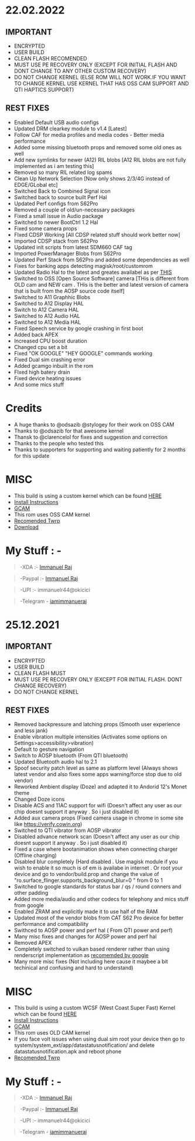 # 22.02.2022

## IMPORTANT
- ENCRYPTED
- USER BUILD
- CLEAN FLASH RECOMENDED
- MUST USE PE RECOVERY ONLY (EXCEPT FOR INITIAL FLASH AND DONT CHANGE TO ANY OTHER CUSTOM RECOVERY)
- DO NOT CHANGE KERNEL (ELSE ROM WILL NOT WORK.IF YOU WANT TO CHANGE KERNEL USE KERNEL THAT HAS OSS CAM SUPPORT AND QTI HAPTICS SUPPORT)

## REST FIXES
- Enabled Default USB audio configs
- Updated DRM clearkey module to v1.4 [Latest]
- Follow CAF for media profiles and media codes - Better media performance
- Added some missing bluetooth props and removed some old ones as well
- Add new symlinks for newer (A12) RIL blobs [A12 RIL blobs are not fully implemented as i am testing this]
- Removed so many RIL related log spams
- Clean Up Network Selection [Now only shows 2/3/4G instead of EDGE/GLobal etc]
- Switched Back to Combined Signal icon 
- Switched back to source built Perf Hal
- Updated Perf configs from S62Pro
- Removed a couple of old/un-necessary packages
- Fixed a small issue in Audio package
- Switched to newer BootCtrl 1.2 Hal
- Fixed some camera props
- FIxed CDSP Working [All CDSP related stuff should work better now]
- Imported CDSP stack from S62Pro
- Updated init scripts from latest SDM660 CAF tag
- Imported PowerManager Blobs from S62Pro
- Updated Perf Stack from S62Pro and added some dependencies as well
- Fixes for banking apps detecting magisk/root/customrom
- Updated Radio Hal to the latest and greates availabel as per [THIS](https://www.eff.org/deeplinks/2022/01/victory-google-releases-disable-2g-feature-new-android-smartphones#:~:text=If%20you%20have%20an%20older%20Android%20phone%2C%20these%20steps%20may%20or%20may%20not%20work.%20Unfortunately%20due%20to%20limitations%20of%20old%20hardware%2C%20Google%20was%20only%20able%20to%20implement%20this%20feature%20on%20phones%20running%20Android%2012%20and%20supporting%20version%201.6%20of%20the%20radio%20HAL%2C%20so%20far%20this%20is%20limited%20to%20the%20Pixel%206)
- Switched to OSS [Open Source Software] camera [THis is different from OLD cam and NEW cam . THis is the better and latest version of camera that is built from the AOSP source code itself]
- Switched to A11 Graphhic Blobs
- Switched to A12 Display HAL
- Switch to A12 Camera HAL
- Switched to A12 Audio HAL
- Switched to A12 Media HAL
- Fixed Speech service by google crashing in first boot
- Added back APEX
- Increased CPU boost duration
- Changed cpu set a bit
- Fixed "OK GOOGLE" "HEY GOOGLE" commands working
- Fixed Dual sim crashing error
- Added gcamgo inbuilt in the rom
- FIxed high batery drain
- Fixed device heating issues
- And some mics stuff

# Credits
- A huge thanks to @odsazib @stylogey for their work on OSS CAM
- Thanks to @odsazib for that awesome kernel
- Thansk to @clarencelol for fixes and suggestion and correction
- Thanks to the people who tested this
- Thanks to supporters for supporting and waiting patiently for 2 months for this update

# MISC
- This build is using a custom kernel which can be found [HERE](https://github.com/iamimmanuelraj/android_kernel_xiaomi_jasmine_sprout)
- [Install Instructions](https://blog.immanuelraj.me/2021/09/06/flashinginjasmine/)
- [GCAM](https://t.me/harsh_gcam)
- This rom uses OSS CAM kernel
- [Recomended Twrp](https://www.pling.com/p/1671453//)
- [Download](https://www.pling.com/p/1671391/)

# My Stuff : - 
>-XDA :- [Immanuel Raj](https://forum.xda-developers.com/m/immanuel-raj.9376270/)

>-Paypal :- [Immanuel Raj](https://www.paypal.me/immanuelr44)

>-UPI :- immanuelr44@okicici

>-Telegram - [iamimmanueraj](https://t.me/iamimmanuelraj)


# 25.12.2021

## IMPORTANT
- ENCRYPTED
- USER BUILD
- CLEAN FLASH MUST
- MUST USE PE RECOVERY ONLY (EXCEPT FOR INITIAL FLASH. DONT CHANGE RECOVERY)
- DO NOT CHANGE KERNEL

## REST FIXES
- Removed backpressure and latching props (Smooth user experience and less jank)
- Enable vibration multiple intensities (Activates some options on Settings>accessibility>vibration)
- Default to gesture navigation
- Switch to AOSP bluetooth (From QTI bluetooth)
- Updated Bluetooth audio hal to 2.1
- Spoof security patch level as same as platform level (Always shows latest vendor and also fixes some apps warning/force stop due to old vendor)
- Reworked Ambient display (Doze) and adapted it to Andorid 12's Monet theme
- Changed Doze icons
- Disable ACS and 11AC support for wifi (Doesn't affect any user as our chip doesnt support it anyway . So i just disabled it)
- Added aux camera props (Fixed camera usage in chrome in some site like https://verify.cowin.org)
- Switched to QTI vibrator from AOSP vibrator
- Disabled advance network scan (Doesn't affect any user as our chip doesnt support it anyway . So i just disabled it)
- Fixed a case where bootanimation shows when connecting charger (Offline charging)
- Disabled blur completely (Hard disabled . Use magisk module if you wish to enable it so much is of em is availabe in internet . Or root your device and go to vendor/build.prop  and change the value of "ro.surface_flinger.supports_background_blur=0
" from 0 to 1
- Switched to google standards for status bar / qs / round conners and other padding
- Added more media/audio and other codecs for telephony and mics stuff from google
- Enabled ZRAM and explicitly made it to use half of the RAM
- Updated most of the vendor blobs from CAT S62 Pro device for better performance and compatibility
- Swithced to AOSP power and perf hal ( From QTI power and perf)
- Many misc fixes and changes for AOSP power and perf hal
- Removed APEX
- Completely switched to vulkan based renderer rather than using renderscript implementation as [recomemded by google](https://android-developers.googleblog.com/2021/04/android-gpu-compute-going-forward.html)
- Many more misc fixes (Not including here cause it maybee a bit techinical and confusing and hard to understand)

# MISC
- This build is using a custom WCSF (West Coast Super Fast) Kernel which can be found [HERE](https://github.com/iamimmanuelraj/kernel_xiaomi_jasmine_sprout)
- [Install Instructions](https://blog.immanuelraj.me/2021/09/06/flashinginjasmine/)
- [GCAM](https://t.me/harsh_gcam)
- This rom uses OLD CAM kernel
- If you face volt issues when using dual sim root your device then go to system/system_ext/app/datastatusnotification/ and delete datastatusnotification.apk and reboot phone
- [Recomended Twrp](https://www.pling.com/p/1671453//)

# My Stuff : - 
>-XDA :- [Immanuel Raj](https://forum.xda-developers.com/m/immanuel-raj.9376270/)

>-Paypal :- [Immanuel Raj](https://www.paypal.me/immanuelr44)

>-UPI :- immanuelr44@okicici

>-Telegram - [iamimmanueraj](https://t.me/iamimmanuelraj)
